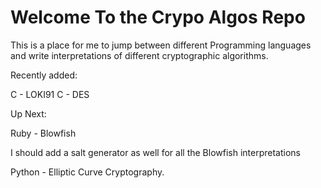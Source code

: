 # Welcome To the Crypo Algos Repo

This is a place for me to jump between different Programming languages and write interpretations of different cryptographic algorithms. 

Recently added:

C - LOKI91
C - DES

Up Next:

Ruby - Blowfish

I should add a salt generator as well for all the Blowfish interpretations

Python - Elliptic Curve Cryptography.
